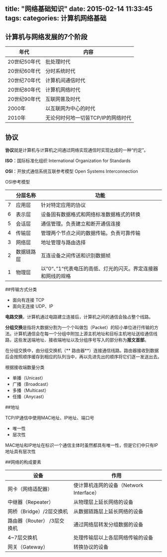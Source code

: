 title: "网络基础知识"
date: 2015-02-14 11:33:45
tags:
categories: 计算机网络基础
---

## 计算机与网络发展的7个阶段

| 年代 | 内容 |
|------------|-----------|
| 20世纪50年代 | 批处理时代 |
| 20世纪60年代 | 分时系统时代 |
| 20世纪70年代 | 计算机间通信时代 |
| 20世纪80年代 | 计算机网络时代 |
| 20世纪90年代 | 互联网普及时代 |
| 2000年 | 以互联网为中心的时代 |
| 2010年 | 无论何时何地一切皆TCP/IP的网络时代 |
                            
<!-- more -->

## 协议

**协议**就是计算机与计算机之间通过网络实现通信时实现达成的一种“约定”。

**ISO**：国际标准化组织 International Organization for Standards

**OSI**：开放式通信系统互联参考模型 Open Systems Interconnection

OSI参考模型

| | 分层名称 | 功能 |
|---|---|---|
| 7 | 应用层 | 针对特定应用的协议 |
| 6 | 表示层 | 设备固有数据格式和网络标准数据格式的转换 |
| 5 | 会话层 | 通信管理。负责建立和断开通信连接 |
| 4 | 传输层 | 管理两个节点之间的数据传输。负责可靠传输 |
| 3 | 网络层 | 地址管理与路由选择 |
| 2 | 数据链路层 | 互连设备之间传送和识别数据帧 |
| 1 | 物理层 | 以”0“、”1“代表电压的高低、灯光的闪灭。界定连接器和网线的规格 |

##传输方式分类

- 面向有连接 TCP
- 面向无连接 UDP、IP       

**电路交换**，计算机通过电路建立连接后，计算机之间的通信会独占整个线路。

**分组交换**是指将大数据分割为一个个叫做包（Packet）的较小单位进行传输的方法。计算机通信会在每一个分组中附加上源主机地址和目标主机地址送给通信线路，这些发送端地址、接收端地址以及分组序号写入的部分称为**报文首部**。

在分组交换中，由分组交换机（** 路由器**）连接通信线路。路由器接收到数据后会按照顺序缓存到相应的队列当中，再以先进先出的顺序将它们逐一发送出去。

根据接收端数量分类

- 单播（Unicast）
- 广播（Broadcast）
- 多播（Multicast）
- 任播（Anycast）

##地址

TCP/IP通信中使用MAC地址、IP地址、端口号

- 唯一性
- 层次性

MAC地址和IP地址在标识一个通信主体时虽然都具有唯一性，但是它们中只有IP地址具有层次性

##网络的构成要素

| 设备 | 作用 |
|------|------|
| 网卡（网络适配器） | 使计算机连网的设备（Network Interface） |
| 中继器（Repeater） | 从物理层上延长网络的设备 |
| 网桥（Bridge）/2层交换机 | 从数据链路层上延长网络的设备 |
| 路由器（Router） /3层交换机 | 通过网络层转发分组数据的设备 |
| 4~7层交换机 | 处理传输层以上各层网络传输的设备 |
| 网关（Gateway） | 转换协议的设备 |


